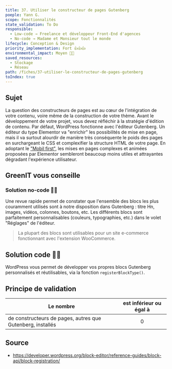 ```yaml
---
title: 37. Utiliser le constructeur de pages Gutenberg
poeple: Yann G.
scope: Fonctionnalités
state_validation: To Do
responsible:
  - Low-code → Freelance et développeur Front-End d'agences
  - No-code → Madame et Monsieur tout le monde
lifecycle: Conception & Design
priority_implementation: Fort 👍👍👍
environmental_impact: Moyen 🌱🌱
saved_resources: 
  - Stockage
  - Réseau
path: /fiches/37-utiliser-le-constructeur-de-pages-gutenberg
toIndex: true
---
```


## Sujet
La question des constructeurs de pages est au cœur de l'intégration de votre contenu, voire même de la construction de votre thème. Avant le développement de votre projet, vous devez réfléchir à la stratégie d'édition de contenu. Par défaut, WordPress fonctionne avec l'éditeur Gutenberg.
Un éditeur du type Elementor va "enrichir" les possibilités de mise en page, mais il va surtout alourdir de manière très conséquente le poids des pages en surchargeant le CSS et complexifier la structure HTML de votre page. En adoptant le ["Mobil first"](/20.%20Concevoir%20vos%20sites%20en%20Mobile%20First.md), les mises en pages complexes et animées proposées par Elementor sembleront beaucoup moins utiles et attrayantes dégradant l'expérience utilisateur.

## GreenIT vous conseille
### Solution no-code 🌱🌱
Une revue rapide permet de constater que l'ensemble des blocs les plus couramment utilisés sont à notre disposition dans Gutenberg : titre Hn, images, vidéos, colonnes, boutons, etc. Les différents blocs sont parfaitement personnalisables (couleurs, typographies, etc.) dans le volet "Réglages" de l'éditeur.
> La plupart des blocs sont utilisables pour un site e-commerce fonctionnant avec l'extension WooCommerce.
## Solution code 🌱🌱
WordPress vous permet de développer vos propres blocs Gutenberg personnalisés et réutilisables, via la fonction `registerBlockType()`.

## Principe de validation

| Le nombre | est inférieur ou égal à |
| ------------- | :---------------------: |
| de constructeurs de pages, autres que Gutenberg, installés    |            0            |

## Source
- https://developer.wordpress.org/block-editor/reference-guides/block-api/block-registration/
